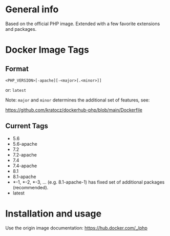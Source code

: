 # General info

Based on the official PHP image. Extended with a few favorite extensions and packages.

# Docker Image Tags

## Format

```
<PHP_VERSION>[-apache][-<major>[.<minor>]]
```

or: `latest`

Note: `major` and `minor` determines the additional set of features, see:

https://github.com/kratocz/dockerhub-php/blob/main/Dockerfile

## Current Tags

- 5.6
- 5.6-apache
- 7.2
- 7.2-apache
- 7.4
- 7.4-apache
- 8.1
- 8.1-apache
- *-1, *-2, *-3, ... (e.g. 8.1-apache-1) has fixed set of additional packages (recommended).
- latest

# Installation and usage

Use the origin image documentation: https://hub.docker.com/_/php
